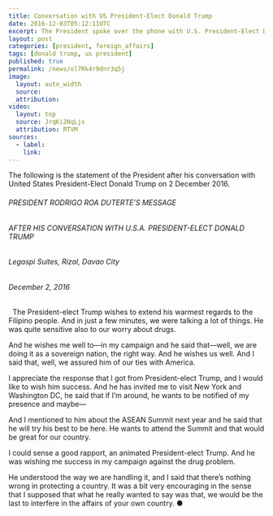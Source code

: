```yaml
---
title: Conversation with US President-Elect Donald Trump
date: 2016-12-03T05:12:11UTC
excerpt: The President spoke over the phone with U.S. President-Elect Donald Trump on 2 December 2016 from Malacañan Palace.
layout: post
categories: [president, foreign_affairs]
tags: [donald trump, us president]
published: true
permalink: /news/ol7Rk4r9dnr3q5j
image:
  layout: auto_width
  source: 
  attribution: 
video:
  layout: top
  source: JrqKi2NqLjs
  attribution: RTVM
sources:
  - label:
    link:
---
```


The following is the statement of the President after his conversation with United States President-Elect Donald Trump on 2 December 2016.

###### PRESIDENT RODRIGO ROA DUTERTE’S MESSAGE

###### AFTER HIS CONVERSATION WITH U.S.A. PRESIDENT-ELECT DONALD TRUMP

###### Legaspi Suites, Rizal, Davao City

###### December 2, 2016
 
The President-elect Trump wishes to extend his warmest regards to the Filipino people. And in just a few minutes, we were talking a lot of things. He was quite sensitive also to our worry about drugs.

And he wishes me well to—in my campaign and he said that—well, we are doing it as a sovereign nation, the right way. And he wishes us well. And I said that, well, we assured him of our ties with America.

I appreciate the response that I got from President-elect Trump, and I would like to wish him success. And he has invited me to visit New York and Washington DC, he said that if I’m around, he wants to be notified of my presence and maybe—

And I mentioned to him about the ASEAN Summit next year and he said that he will try his best to be here. He wants to attend the Summit and that would be great for our country.

I could sense a good rapport, an animated President-elect Trump. And he was wishing me success in my campaign against the drug problem.

He understood the way we are handling it, and I said that there’s nothing wrong in protecting a country. It was a bit very encouraging in the sense that I supposed that what he really wanted to say was that, we would be the last to interfere in the affairs of your own country.
&#x25cf;
